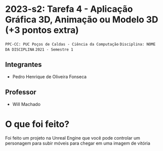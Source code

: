 # 2023-s2: Tarefa 4 - Aplicação Gráfica 3D, Animação ou Modelo 3D (+3 pontos extra)

`PPC-CC: PUC Poços de Caldas - Ciência da Computação`
`Disciplina: NOME DA DISCIPLINA`
`2021 - Semestre 1`

## Integrantes

- Pedro Henrique de Oliveira Fonseca

## Professor

- Will Machado

# O que foi feito?

Foi feito um projeto na Unreal Engine que você pode controlar um personagem para subir móveis para chegar em uma imagem de vitória

